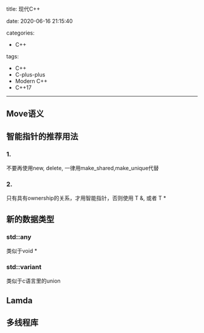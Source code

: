 title: 现代C++

date: 2020-06-16 21:15:40

categories:
- C++

tags:
- C++
- C-plus-plus
- Modern C++
- C++17

---

## Move语义

## 智能指针的推荐用法

### 1.
不要再使用new, delete, 一律用make_shared,make_unique代替

### 2.
只有具有ownership的关系，才用智能指针，否则使用 T &, 或者 T *

<!--more-->

## 新的数据类型

### std::any
类似于void *

### std::variant
类似于c语言里的union

## Lamda

## 多线程库
